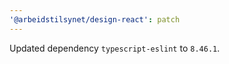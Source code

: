 ```yaml
---
'@arbeidstilsynet/design-react': patch
---
```


Updated dependency `typescript-eslint` to `8.46.1`.

